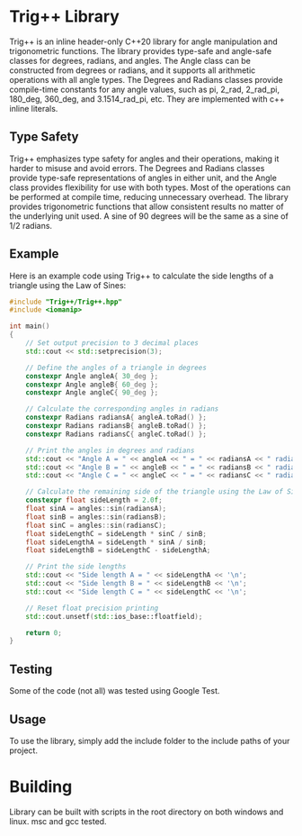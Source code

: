 # Trig++ Library
Trig++ is an inline header-only C++20 library for angle manipulation and trigonometric functions. The library provides type-safe and angle-safe classes for
degrees, radians, and angles. The Angle class can be constructed from degrees or radians, and it supports all arithmetic operations with all angle types. The 
Degrees and Radians classes provide compile-time constants for any angle values, such as pi, 2_rad, 2_rad_pi, 180_deg, 360_deg, and 3.1514_rad_pi, etc. They 
are implemented with c++ inline literals.

## Type Safety
Trig++ emphasizes type safety for angles and their operations, making it harder to misuse and avoid errors. The Degrees and Radians classes provide type-safe 
representations of angles in either unit, and the Angle class provides flexibility for use with both types. Most of the operations can be performed
at compile time, reducing unnecessary overhead. The library provides trigonometric functions that allow consistent results no matter of the underlying
unit used. A sine of 90 degrees will be the same as a sine of 1/2 radians.

## Example
Here is an example code using Trig++ to calculate the side lengths of a triangle using the Law of Sines:

```cpp
#include "Trig++/Trig++.hpp"
#include <iomanip>

int main()
{
    // Set output precision to 3 decimal places
    std::cout << std::setprecision(3);

    // Define the angles of a triangle in degrees
    constexpr Angle angleA{ 30_deg };
    constexpr Angle angleB{ 60_deg };
    constexpr Angle angleC{ 90_deg };

    // Calculate the corresponding angles in radians
    constexpr Radians radiansA{ angleA.toRad() };
    constexpr Radians radiansB{ angleB.toRad() };
    constexpr Radians radiansC{ angleC.toRad() };

    // Print the angles in degrees and radians
    std::cout << "Angle A = " << angleA << " = " << radiansA << " radians\n";
    std::cout << "Angle B = " << angleB << " = " << radiansB << " radians\n";
    std::cout << "Angle C = " << angleC << " = " << radiansC << " radians\n";

    // Calculate the remaining side of the triangle using the Law of Sines
    constexpr float sideLength = 2.0f;
    float sinA = angles::sin(radiansA);
    float sinB = angles::sin(radiansB);
    float sinC = angles::sin(radiansC);
    float sideLengthC = sideLength * sinC / sinB;
    float sideLengthA = sideLength * sinA / sinB;
    float sideLengthB = sideLengthC - sideLengthA;

    // Print the side lengths
    std::cout << "Side length A = " << sideLengthA << '\n';
    std::cout << "Side length B = " << sideLengthB << '\n';
    std::cout << "Side length C = " << sideLengthC << '\n';

    // Reset float precision printing
    std::cout.unsetf(std::ios_base::floatfield);

    return 0;
}
```
## Testing
Some of the code (not all) was tested using Google Test.
## Usage 
To use the library, simply add the include folder to the include paths of your project.
# Building
Library can be built with scripts in the root directory on both windows and linux. msc and gcc tested.
